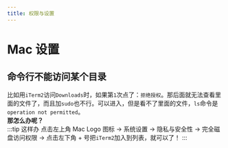 ```yaml
---
title: 权限与设置
---
```


# Mac 设置

## 命令行不能访问某个目录

比如用`iTerm2`访问`Downloads`时，如果第`1`次点了：`拒绝授权`。那后面就无法查看里面的文件了，而且加`sudo`也不行。可以进入，但是看不了里面的文件，`ls`命令是`operation not permitted`。  
**那怎么办呢？**  
:::tip 这样办
点击左上角 Mac Logo 图标 -> 系统设置 -> 隐私与安全性 -> 完全磁盘访问权限 -> 点击左下角 + 号把`iTerm2`加入到列表，就可以了！
:::
